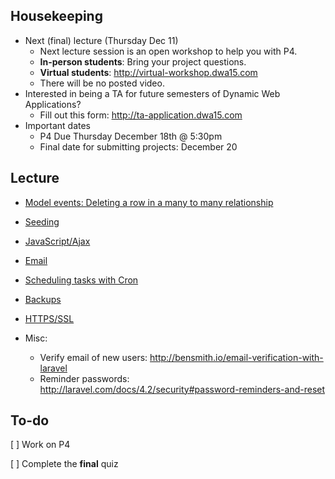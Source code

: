 
## Housekeeping

+ Next (final) lecture (Thursday Dec 11) 
	+ Next lecture session is an open workshop to help you with P4.
	+ __In-person students__: Bring your project questions.
	+ __Virtual students__: <http://virtual-workshop.dwa15.com>
	+ There will be no posted video.
+ Interested in being a TA for future semesters of Dynamic Web Applications? 
	+ Fill out this form: <http://ta-application.dwa15.com>
+ Important dates
	+ P4 Due Thursday December 18th @ 5:30pm
	+ Final date for submitting projects: December 20


## Lecture

+ [Model events: Deleting a row in a many to many relationship](https://github.com/susanBuck/notes/blob/master/05_Laravel/999_Misc.md#model-events-deleting-an-entity-in-a-many_to_many-relationship)

+ [Seeding](https://github.com/susanBuck/notes/blob/master/05_Laravel/999_Misc.md#database-seeding)

+ [JavaScript/Ajax](https://github.com/susanBuck/notes/blob/master/05_Laravel/18_JavaScript.md)

+ [Email](https://github.com/susanBuck/notes/blob/master/05_Laravel/999_Email.md)

+ [Scheduling tasks with Cron](https://github.com/susanBuck/notes/blob/master/05_Laravel/999_cron.md)

+ [Backups](https://github.com/susanBuck/notes/blob/master/05_Laravel/999_Backups.md)
	
+ [HTTPS/SSL](https://github.com/susanBuck/notes/blob/82dead13c623a1a08e737c5ab0edb6b50cd055e4/11_Security/02_HTTPS.md)

+ Misc:
	+ Verify email of new users: <http://bensmith.io/email-verification-with-laravel>
	+ Reminder passwords: <http://laravel.com/docs/4.2/security#password-reminders-and-reset>

<!--
+ `{{{ Output }}}`
+ List all classes
-->


## To-do

[ ] Work on P4

[ ] Complete the **final** quiz 
